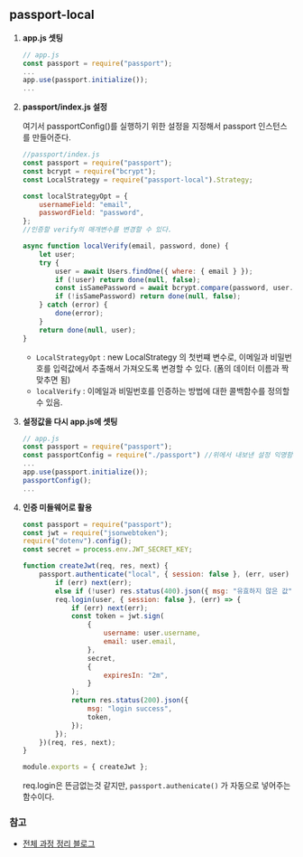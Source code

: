 ## passport-local

1. **app.js 셋팅**

    ```jsx
    // app.js
    const passport = require("passport");
    ...
    app.use(passport.initialize());
    ...
    ```

2. **passport/index.js 설정**

    여기서 passportConfig()를 실행하기 위한 설정을 지정해서 passport 인스턴스를 만들어준다.

    ```jsx
    //passport/index.js
    const passport = require("passport");
    const bcrypt = require("bcrypt");
    const LocalStrategy = require("passport-local").Strategy;

    const localStrategyOpt = {
        usernameField: "email",
        passwordField: "password",
    };
    //인증할 verify의 매개변수를 변경할 수 있다.

    async function localVerify(email, password, done) {
        let user;
        try {
            user = await Users.findOne({ where: { email } });
            if (!user) return done(null, false);
            const isSamePassword = await bcrypt.compare(password, user.password);
            if (!isSamePassword) return done(null, false);
        } catch (error) {
            done(error);
        }
        return done(null, user);
    }

    ```

    - `LocalStrategyOpt` : new LocalStrategy 의 첫번쨰 변수로, 이메일과 비밀번호를 입력값에서 추출해서 가져오도록 변경할 수 있다. (폼의 데이터 이름과 짝 맞추면 됨)
    - `localVerify` : 이메일과 비밀번호를 인증하는 방법에 대한 콜백함수를 정의할 수 있음.

3. **설정값을 다시 app.js에 셋팅**

    ```jsx
    // app.js
    const passport = require("passport");
    const passportConfig = require("./passport") //위에서 내보낸 설정 익명함수
    ...
    app.use(passport.initialize());
    passportConfig();
    ...
    ```

4. **인증 미들웨어로 활용**

    ```jsx
    const passport = require("passport");
    const jwt = require("jsonwebtoken");
    require("dotenv").config();
    const secret = process.env.JWT_SECRET_KEY;

    function createJwt(req, res, next) {
        passport.authenticate("local", { session: false }, (err, user) => {
            if (err) next(err);
            else if (!user) res.status(400).json({ msg: "유효하지 않은 값" });
            req.login(user, { session: false }, (err) => {
                if (err) next(err);
                const token = jwt.sign(
                    {
                        username: user.username,
                        email: user.email,
                    },
                    secret,
                    {
                        expiresIn: "2m",
                    }
                );
                return res.status(200).json({
                    msg: "login success",
                    token,
                });
            });
        })(req, res, next);
    }

    module.exports = { createJwt };
    ```

    req.login은 뜬금없는것 같지만, `passport.authenicate()` 가 자동으로 넣어주는 함수이다.

### 참고

- [전체 과정 정리 블로그](https://velog.io/@jakeseo_me/%EB%B2%88%EC%97%AD-passport-local%EC%97%90-%EB%8C%80%ED%95%B4-%EC%95%8C%EC%95%84%EC%95%BC-%ED%95%98%EB%8A%94-%EB%AA%A8%EB%93%A0-%EA%B2%83)
